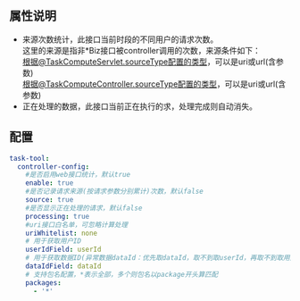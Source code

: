 ## 属性说明
* 来源次数统计，此接口当前时段的不同用户的请求次数。  
   这里的来源是指非*Biz接口被controller调用的次数，来源条件如下：  
   根据@TaskComputeServlet.sourceType配置的类型，可以是uri或url(含参数)  
   根据@TaskComputeController.sourceType配置的类型，可以是uri或url(含参数)
* 正在处理的数据，此接口当前正在执行的求，处理完成则自动消失。
## 配置
```yml
task-tool:
  controller-config:
    #是否启用web接口统计，默认true
    enable: true
    #是否记录请求来源(按请求参数分别累计)次数，默认false
    source: true
    #是否显示正在处理的请求，默认false
    processing: true
    #uri接口白名单，可忽略计算处理
    uriWhitelist: none
    # 用于获取用户ID
    userIdField: userId
    # 用于获取数据ID(异常数据dataId：优先取dataId，取不到取userId，再取不到取用户IP)
    dataIdField: dataId
    # 支持包名配置，*表示全部，多个则包名以package开头算匹配
    packages:
      - '*'
```